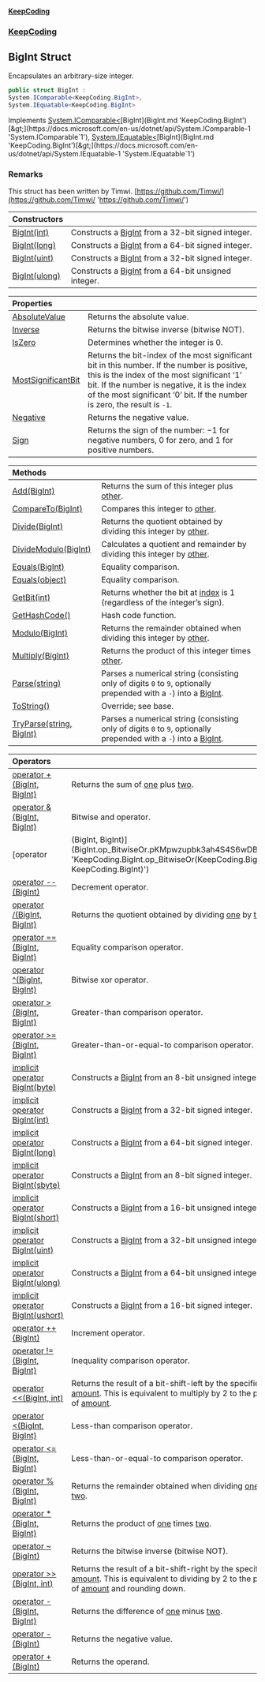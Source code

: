 #### [KeepCoding](index.md 'index')
### [KeepCoding](KeepCoding.md 'KeepCoding')
## BigInt Struct
Encapsulates an arbitrary-size integer.  
```csharp
public struct BigInt :
System.IComparable<KeepCoding.BigInt>,
System.IEquatable<KeepCoding.BigInt>
```

Implements [System.IComparable&lt;](https://docs.microsoft.com/en-us/dotnet/api/System.IComparable-1 'System.IComparable`1')[BigInt](BigInt.md 'KeepCoding.BigInt')[&gt;](https://docs.microsoft.com/en-us/dotnet/api/System.IComparable-1 'System.IComparable`1'), [System.IEquatable&lt;](https://docs.microsoft.com/en-us/dotnet/api/System.IEquatable-1 'System.IEquatable`1')[BigInt](BigInt.md 'KeepCoding.BigInt')[&gt;](https://docs.microsoft.com/en-us/dotnet/api/System.IEquatable-1 'System.IEquatable`1')  
### Remarks
This struct has been written by Timwi. [https://github.com/Timwi/](https://github.com/Timwi/ 'https://github.com/Timwi/')

| Constructors | |
| :--- | :--- |
| [BigInt(int)](BigInt..ctor.GgSbrUys5pMs8H88IMzDkg.md 'KeepCoding.BigInt.BigInt(int)') | Constructs a [BigInt](BigInt.md 'KeepCoding.BigInt') from a 32-bit signed integer.<br/> |
| [BigInt(long)](BigInt..ctor.96ILF1CmGF0oGZUWq0EXMw.md 'KeepCoding.BigInt.BigInt(long)') | Constructs a [BigInt](BigInt.md 'KeepCoding.BigInt') from a 64-bit signed integer.<br/> |
| [BigInt(uint)](BigInt..ctor.13BGELPxDbJ+hdgx0EY8Lg.md 'KeepCoding.BigInt.BigInt(uint)') | Constructs a [BigInt](BigInt.md 'KeepCoding.BigInt') from a 32-bit signed integer.<br/> |
| [BigInt(ulong)](BigInt..ctor.7GzRACSzroCvDGmOO7gfEw.md 'KeepCoding.BigInt.BigInt(ulong)') | Constructs a [BigInt](BigInt.md 'KeepCoding.BigInt') from a 64-bit unsigned integer.<br/> |

| Properties | |
| :--- | :--- |
| [AbsoluteValue](BigInt.AbsoluteValue.md 'KeepCoding.BigInt.AbsoluteValue') | Returns the absolute value. |
| [Inverse](BigInt.Inverse.md 'KeepCoding.BigInt.Inverse') | Returns the bitwise inverse (bitwise NOT).<br/> |
| [IsZero](BigInt.IsZero.md 'KeepCoding.BigInt.IsZero') | Determines whether the integer is 0.<br/> |
| [MostSignificantBit](BigInt.MostSignificantBit.md 'KeepCoding.BigInt.MostSignificantBit') | Returns the bit-index of the most significant bit in this number. If the number is positive, this is the index of the most significant ‘1’ bit. If the number is negative, it is the index of the most significant ‘0’ bit. If the number is zero, the result is `-1`.<br/> |
| [Negative](BigInt.Negative.md 'KeepCoding.BigInt.Negative') | Returns the negative value.<br/> |
| [Sign](BigInt.Sign.md 'KeepCoding.BigInt.Sign') | Returns the sign of the number: −1 for negative numbers, 0 for zero, and 1 for positive numbers.<br/> |

| Methods | |
| :--- | :--- |
| [Add(BigInt)](BigInt.Add.bH4EWXhJ5al8to7Bv.XV3A.md 'KeepCoding.BigInt.Add(KeepCoding.BigInt)') | Returns the sum of this integer plus [other](BigInt.Add.bH4EWXhJ5al8to7Bv.XV3A.md#KeepCoding.BigInt.Add(KeepCoding.BigInt).other 'KeepCoding.BigInt.Add(KeepCoding.BigInt).other').<br/> |
| [CompareTo(BigInt)](BigInt.CompareTo.rqGRZbUbna.vdy6NszgzkQ.md 'KeepCoding.BigInt.CompareTo(KeepCoding.BigInt)') | Compares this integer to [other](BigInt.CompareTo.rqGRZbUbna.vdy6NszgzkQ.md#KeepCoding.BigInt.CompareTo(KeepCoding.BigInt).other 'KeepCoding.BigInt.CompareTo(KeepCoding.BigInt).other').<br/> |
| [Divide(BigInt)](BigInt.Divide.Tj+33o..jQkItwvaPt2hPQ.md 'KeepCoding.BigInt.Divide(KeepCoding.BigInt)') | Returns the quotient obtained by dividing this integer by [other](BigInt.Divide.Tj+33o..jQkItwvaPt2hPQ.md#KeepCoding.BigInt.Divide(KeepCoding.BigInt).other 'KeepCoding.BigInt.Divide(KeepCoding.BigInt).other').<br/> |
| [DivideModulo(BigInt)](BigInt.DivideModulo.hKNytB2JMgJyLX17vZnr3Q.md 'KeepCoding.BigInt.DivideModulo(KeepCoding.BigInt)') | Calculates a quotient and remainder by dividing this integer by [other](BigInt.DivideModulo.hKNytB2JMgJyLX17vZnr3Q.md#KeepCoding.BigInt.DivideModulo(KeepCoding.BigInt).other 'KeepCoding.BigInt.DivideModulo(KeepCoding.BigInt).other').<br/> |
| [Equals(BigInt)](BigInt.Equals.z9hX7TQe9Z2sVLNi.8zbPg.md 'KeepCoding.BigInt.Equals(KeepCoding.BigInt)') | Equality comparison.<br/> |
| [Equals(object)](BigInt.Equals.5Ojuqo5l7af9VYeu3fJn5g.md 'KeepCoding.BigInt.Equals(object)') | Equality comparison.<br/> |
| [GetBit(int)](BigInt.GetBit.oTqEE9Kz73+bDeqztoytlw.md 'KeepCoding.BigInt.GetBit(int)') | Returns whether the bit at [index](BigInt.GetBit.oTqEE9Kz73+bDeqztoytlw.md#KeepCoding.BigInt.GetBit(int).index 'KeepCoding.BigInt.GetBit(int).index') is 1 (regardless of the integer’s sign).<br/> |
| [GetHashCode()](BigInt.GetHashCode().md 'KeepCoding.BigInt.GetHashCode()') | Hash code function.<br/> |
| [Modulo(BigInt)](BigInt.Modulo.bLrlGdip1uw394Nftl4mog.md 'KeepCoding.BigInt.Modulo(KeepCoding.BigInt)') | Returns the remainder obtained when dividing this integer by [other](BigInt.Modulo.bLrlGdip1uw394Nftl4mog.md#KeepCoding.BigInt.Modulo(KeepCoding.BigInt).other 'KeepCoding.BigInt.Modulo(KeepCoding.BigInt).other').<br/> |
| [Multiply(BigInt)](BigInt.Multiply.GhV119JihWCLnmq3rx1g6Q.md 'KeepCoding.BigInt.Multiply(KeepCoding.BigInt)') | Returns the product of this integer times [other](BigInt.Multiply.GhV119JihWCLnmq3rx1g6Q.md#KeepCoding.BigInt.Multiply(KeepCoding.BigInt).other 'KeepCoding.BigInt.Multiply(KeepCoding.BigInt).other').<br/> |
| [Parse(string)](BigInt.Parse.HydzVomzJEhU9NgLdSS7yg.md 'KeepCoding.BigInt.Parse(string)') | Parses a numerical string (consisting only of digits `0` to `9`, optionally prepended with a `-`) into a [BigInt](BigInt.md 'KeepCoding.BigInt').<br/> |
| [ToString()](BigInt.ToString().md 'KeepCoding.BigInt.ToString()') | Override; see base.<br/> |
| [TryParse(string, BigInt)](BigInt.TryParse.qVIeTvpRH9QsyakpZVwNUw.md 'KeepCoding.BigInt.TryParse(string, KeepCoding.BigInt)') | Parses a numerical string (consisting only of digits `0` to `9`, optionally prepended with a `-`) into a [BigInt](BigInt.md 'KeepCoding.BigInt').<br/> |

| Operators | |
| :--- | :--- |
| [operator +(BigInt, BigInt)](BigInt.op_Addition.D.J0vnGVuqcq5eESKWmOWg.md 'KeepCoding.BigInt.op_Addition(KeepCoding.BigInt, KeepCoding.BigInt)') | Returns the sum of [one](BigInt.op_Addition.D.J0vnGVuqcq5eESKWmOWg.md#KeepCoding.BigInt.op_Addition(KeepCoding.BigInt.KeepCoding.BigInt).one 'KeepCoding.BigInt.op_Addition(KeepCoding.BigInt, KeepCoding.BigInt).one') plus [two](BigInt.op_Addition.D.J0vnGVuqcq5eESKWmOWg.md#KeepCoding.BigInt.op_Addition(KeepCoding.BigInt.KeepCoding.BigInt).two 'KeepCoding.BigInt.op_Addition(KeepCoding.BigInt, KeepCoding.BigInt).two').<br/> |
| [operator &(BigInt, BigInt)](BigInt.op_BitwiseAnd.9i9gcTNq.TlTZorCZ77wCQ.md 'KeepCoding.BigInt.op_BitwiseAnd(KeepCoding.BigInt, KeepCoding.BigInt)') | Bitwise and operator. |
| [operator |(BigInt, BigInt)](BigInt.op_BitwiseOr.pKMpwzupbk3ah4S4S6wDBg.md 'KeepCoding.BigInt.op_BitwiseOr(KeepCoding.BigInt, KeepCoding.BigInt)') | Bitwise or operator.<br/> |
| [operator --(BigInt)](BigInt.op_Decrement.hVegHTP9Bd4oz8lbzViL6A.md 'KeepCoding.BigInt.op_Decrement(KeepCoding.BigInt)') | Decrement operator.<br/> |
| [operator /(BigInt, BigInt)](BigInt.op_Division.mZ+ZayRGaTZkjmfHrF0hrQ.md 'KeepCoding.BigInt.op_Division(KeepCoding.BigInt, KeepCoding.BigInt)') | Returns the quotient obtained by dividing [one](BigInt.op_Division.mZ+ZayRGaTZkjmfHrF0hrQ.md#KeepCoding.BigInt.op_Division(KeepCoding.BigInt.KeepCoding.BigInt).one 'KeepCoding.BigInt.op_Division(KeepCoding.BigInt, KeepCoding.BigInt).one') by [two](BigInt.op_Division.mZ+ZayRGaTZkjmfHrF0hrQ.md#KeepCoding.BigInt.op_Division(KeepCoding.BigInt.KeepCoding.BigInt).two 'KeepCoding.BigInt.op_Division(KeepCoding.BigInt, KeepCoding.BigInt).two').<br/> |
| [operator ==(BigInt, BigInt)](BigInt.op_Equality.KOVQ7+iw.fm.VMDkPbUuMQ.md 'KeepCoding.BigInt.op_Equality(KeepCoding.BigInt, KeepCoding.BigInt)') | Equality comparison operator.<br/> |
| [operator ^(BigInt, BigInt)](BigInt.op_ExclusiveOr.dYzmYhItKGUCIgzCfP68iw.md 'KeepCoding.BigInt.op_ExclusiveOr(KeepCoding.BigInt, KeepCoding.BigInt)') | Bitwise xor operator.<br/> |
| [operator &gt;(BigInt, BigInt)](BigInt.op_GreaterThan.dMJEKncvkdJVLnMXYm8peQ.md 'KeepCoding.BigInt.op_GreaterThan(KeepCoding.BigInt, KeepCoding.BigInt)') | Greater-than comparison operator.<br/> |
| [operator &gt;=(BigInt, BigInt)](BigInt.op_GreaterThanOrEqual.eEGosBkcG3JWtolr2E04YQ.md 'KeepCoding.BigInt.op_GreaterThanOrEqual(KeepCoding.BigInt, KeepCoding.BigInt)') | Greater-than-or-equal-to comparison operator.<br/> |
| [implicit operator BigInt(byte)](BigInt.op_Implicit.50U5j.YAwAuQkFBdCvacuA.md 'KeepCoding.BigInt.op_Implicit KeepCoding.BigInt(byte)') | Constructs a [BigInt](BigInt.md 'KeepCoding.BigInt') from an 8-bit unsigned integer.<br/> |
| [implicit operator BigInt(int)](BigInt.op_Implicit.+nJaveO6FWjHd.iQJY3hWQ.md 'KeepCoding.BigInt.op_Implicit KeepCoding.BigInt(int)') | Constructs a [BigInt](BigInt.md 'KeepCoding.BigInt') from a 32-bit signed integer.<br/> |
| [implicit operator BigInt(long)](BigInt.op_Implicit.A1k74SvWxC8sD3HNp2WWjw.md 'KeepCoding.BigInt.op_Implicit KeepCoding.BigInt(long)') | Constructs a [BigInt](BigInt.md 'KeepCoding.BigInt') from a 64-bit signed integer.<br/> |
| [implicit operator BigInt(sbyte)](BigInt.op_Implicit.EBb0l8b1yDKvFVJrasDohg.md 'KeepCoding.BigInt.op_Implicit KeepCoding.BigInt(sbyte)') | Constructs a [BigInt](BigInt.md 'KeepCoding.BigInt') from an 8-bit signed integer.<br/> |
| [implicit operator BigInt(short)](BigInt.op_Implicit.K6CNHo+cnC8hHpB+nkG6QQ.md 'KeepCoding.BigInt.op_Implicit KeepCoding.BigInt(short)') | Constructs a [BigInt](BigInt.md 'KeepCoding.BigInt') from a 16-bit unsigned integer.<br/> |
| [implicit operator BigInt(uint)](BigInt.op_Implicit.M+qZKJq+9a+tdniCmLckhg.md 'KeepCoding.BigInt.op_Implicit KeepCoding.BigInt(uint)') | Constructs a [BigInt](BigInt.md 'KeepCoding.BigInt') from a 32-bit unsigned integer.<br/> |
| [implicit operator BigInt(ulong)](BigInt.op_Implicit.8LowTV9Xe.JH6eSEajJ8eg.md 'KeepCoding.BigInt.op_Implicit KeepCoding.BigInt(ulong)') | Constructs a [BigInt](BigInt.md 'KeepCoding.BigInt') from a 64-bit unsigned integer.<br/> |
| [implicit operator BigInt(ushort)](BigInt.op_Implicit.iZqN2asORAY7BCij7OI0Pg.md 'KeepCoding.BigInt.op_Implicit KeepCoding.BigInt(ushort)') | Constructs a [BigInt](BigInt.md 'KeepCoding.BigInt') from a 16-bit signed integer.<br/> |
| [operator ++(BigInt)](BigInt.op_Increment.HuL1RQUoG6IeTJEDvBUxXg.md 'KeepCoding.BigInt.op_Increment(KeepCoding.BigInt)') | Increment operator.<br/> |
| [operator !=(BigInt, BigInt)](BigInt.op_Inequality.93FdPKIeHuGQ1+egRRMkyg.md 'KeepCoding.BigInt.op_Inequality(KeepCoding.BigInt, KeepCoding.BigInt)') | Inequality comparison operator.<br/> |
| [operator &lt;&lt;(BigInt, int)](BigInt.op_LeftShift.NsCpCnLRSBsnDqX+Wjeg9A.md 'KeepCoding.BigInt.op_LeftShift(KeepCoding.BigInt, int)') | Returns the result of a bit-shift-left by the specified [amount](BigInt.op_LeftShift.NsCpCnLRSBsnDqX+Wjeg9A.md#KeepCoding.BigInt.op_LeftShift(KeepCoding.BigInt.int).amount 'KeepCoding.BigInt.op_LeftShift(KeepCoding.BigInt, int).amount'). This is equivalent to multiply by 2 to the power of [amount](BigInt.op_LeftShift.NsCpCnLRSBsnDqX+Wjeg9A.md#KeepCoding.BigInt.op_LeftShift(KeepCoding.BigInt.int).amount 'KeepCoding.BigInt.op_LeftShift(KeepCoding.BigInt, int).amount'). |
| [operator &lt;(BigInt, BigInt)](BigInt.op_LessThan.1e9j3tV4wraoUqVUAx7qig.md 'KeepCoding.BigInt.op_LessThan(KeepCoding.BigInt, KeepCoding.BigInt)') | Less-than comparison operator.<br/> |
| [operator &lt;=(BigInt, BigInt)](BigInt.op_LessThanOrEqual..xsF1z0tNtOcOs4+CbTRbA.md 'KeepCoding.BigInt.op_LessThanOrEqual(KeepCoding.BigInt, KeepCoding.BigInt)') | Less-than-or-equal-to comparison operator.<br/> |
| [operator %(BigInt, BigInt)](BigInt.op_Modulus.oHGRGhvZsYP3gn4ID0a34w.md 'KeepCoding.BigInt.op_Modulus(KeepCoding.BigInt, KeepCoding.BigInt)') | Returns the remainder obtained when dividing [one](BigInt.op_Modulus.oHGRGhvZsYP3gn4ID0a34w.md#KeepCoding.BigInt.op_Modulus(KeepCoding.BigInt.KeepCoding.BigInt).one 'KeepCoding.BigInt.op_Modulus(KeepCoding.BigInt, KeepCoding.BigInt).one') by [two](BigInt.op_Modulus.oHGRGhvZsYP3gn4ID0a34w.md#KeepCoding.BigInt.op_Modulus(KeepCoding.BigInt.KeepCoding.BigInt).two 'KeepCoding.BigInt.op_Modulus(KeepCoding.BigInt, KeepCoding.BigInt).two').<br/> |
| [operator *(BigInt, BigInt)](BigInt.op_Multiply.G.2KzlU.rtnGVj8O4fsXOg.md 'KeepCoding.BigInt.op_Multiply(KeepCoding.BigInt, KeepCoding.BigInt)') | Returns the product of [one](BigInt.op_Multiply.G.2KzlU.rtnGVj8O4fsXOg.md#KeepCoding.BigInt.op_Multiply(KeepCoding.BigInt.KeepCoding.BigInt).one 'KeepCoding.BigInt.op_Multiply(KeepCoding.BigInt, KeepCoding.BigInt).one') times [two](BigInt.op_Multiply.G.2KzlU.rtnGVj8O4fsXOg.md#KeepCoding.BigInt.op_Multiply(KeepCoding.BigInt.KeepCoding.BigInt).two 'KeepCoding.BigInt.op_Multiply(KeepCoding.BigInt, KeepCoding.BigInt).two').<br/> |
| [operator ~(BigInt)](BigInt.op_OnesComplement.ms6Y202pSALkc9pVLGv.BQ.md 'KeepCoding.BigInt.op_OnesComplement(KeepCoding.BigInt)') | Returns the bitwise inverse (bitwise NOT).<br/> |
| [operator &gt;&gt;(BigInt, int)](BigInt.op_RightShift.JpzPJl0sc0CXRIcCbAu.ZQ.md 'KeepCoding.BigInt.op_RightShift(KeepCoding.BigInt, int)') | Returns the result of a bit-shift-right by the specified [amount](BigInt.op_RightShift.JpzPJl0sc0CXRIcCbAu.ZQ.md#KeepCoding.BigInt.op_RightShift(KeepCoding.BigInt.int).amount 'KeepCoding.BigInt.op_RightShift(KeepCoding.BigInt, int).amount'). This is equivalent to dividing by 2 to the power of [amount](BigInt.op_RightShift.JpzPJl0sc0CXRIcCbAu.ZQ.md#KeepCoding.BigInt.op_RightShift(KeepCoding.BigInt.int).amount 'KeepCoding.BigInt.op_RightShift(KeepCoding.BigInt, int).amount') and rounding down. |
| [operator -(BigInt, BigInt)](BigInt.op_Subtraction.LpJBIo2nZ8GpQOkwVCWm5Q.md 'KeepCoding.BigInt.op_Subtraction(KeepCoding.BigInt, KeepCoding.BigInt)') | Returns the difference of [one](BigInt.op_Subtraction.LpJBIo2nZ8GpQOkwVCWm5Q.md#KeepCoding.BigInt.op_Subtraction(KeepCoding.BigInt.KeepCoding.BigInt).one 'KeepCoding.BigInt.op_Subtraction(KeepCoding.BigInt, KeepCoding.BigInt).one') minus [two](BigInt.op_Subtraction.LpJBIo2nZ8GpQOkwVCWm5Q.md#KeepCoding.BigInt.op_Subtraction(KeepCoding.BigInt.KeepCoding.BigInt).two 'KeepCoding.BigInt.op_Subtraction(KeepCoding.BigInt, KeepCoding.BigInt).two').<br/> |
| [operator -(BigInt)](BigInt.op_UnaryNegation.y.pxIMMVIVJwxFs6yVolWA.md 'KeepCoding.BigInt.op_UnaryNegation(KeepCoding.BigInt)') | Returns the negative value.<br/> |
| [operator +(BigInt)](BigInt.op_UnaryPlus.TM2Vg1EAUR0hRwf7HiSYQA.md 'KeepCoding.BigInt.op_UnaryPlus(KeepCoding.BigInt)') | Returns the operand.<br/> |
